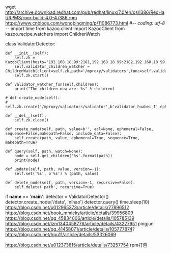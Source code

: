 wget http://archive.download.redhat.com/pub/redhat/linux/7.0/en/os/i386/RedHat/RPMS/rpm-build-4.0-4.i386.rpm
https://www.cnblogs.com/wongbingming/p/11086773.html
#-*- coding: utf-8 -*-
import time
from kazoo.client import KazooClient
from kazoo.recipe.watchers import ChildrenWatch

class ValidatorDetector:

    def __init__(self):
        self.zk = KazooClient(hosts='192.168.18.99:2181,192.168.18.99:2182,192.168.18.99:2183')
        self.validator_children_watcher = ChildrenWatch(client=self.zk,path='/mproxy/validators',func=self.validator_watcher_fun)
        self.zk.start()

    def validator_watcher_fun(self,children):
        print("The children now are: %s" % children)

    # def create_node(self):
    #     self.zk.create('/mproxy/validators/validator',b'validator_huabei_1',ephemeral=True,sequence=True,makepath=True)

    def __del__(self):
        self.zk.close()

    def create_node(self, path, value=b'', acl=None, ephemeral=False, sequence=False,makepath=False, include_data=False):
        self.create(path, value, ephemeral=True, sequence=True, makepath=True)

    def query(self, path, watch=None):
        node = self.get_children('%s'.format(path))
        print(node)

    def update(self, path, value, version=-1):
        self.set('%s', b'%s') % (path, value)

    def delete_node(self, path, version=-1, recursive=False):
        self.delete('path', recursive=True)



if __name__ == '__main__':
    detector = ValidatorDetector()
    detector.create_node('/data', 'nihao')
    detector.query()
    time.sleep(10)
https://blog.csdn.net/u012965373/article/details/77896512
https://blog.csdn.net/book_mmicky/article/details/39956809
https://blog.csdn.net/qq_45834006/article/details/105785139
https://blog.csdn.net/lzm1340458776/article/details/43227951 pingjun
https://blog.csdn.net/qq_41458071/article/details/105777874?
https://blog.csdn.net/hpu11/article/details/53326069

https://blog.csdn.net/u012373815/article/details/73257754 rpm打包
